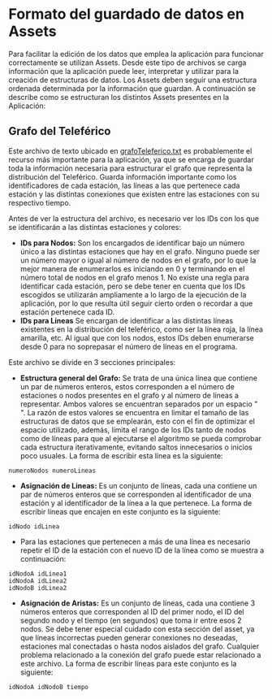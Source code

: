 # Formato del guardado de datos en Assets
Para facilitar la edición de los datos que emplea la aplicación para funcionar correctamente se utilizan Assets. 
Desde este tipo de archivos se carga información que la aplicación puede leer, interpretar y utilizar para la creación de estructuras de datos. 
Los Assets deben seguir una estructura ordenada determinada por la información que guardan. A continuación se describe como se estructuran los distintos Assets presentes en la Aplicación:
## Grafo del Teleférico
Este archivo de texto ubicado en [grafoTeleferico.txt](app/src/main/assets/grafoTeleferico.txt) es probablemente el recurso más importante para la aplicación, ya que se encarga de guardar toda la información necesaria para estructurar el grafo que representa la distribución del Teleférico. 
Guarda información importante como los identificadores de cada estación, las líneas a las que pertenece cada estación y las distintas conexiones que existen entre las estaciones con su respectivo tiempo. 

Antes de ver la estructura del archivo, es necesario ver los IDs con los que se identificarán a las distintas estaciones y colores:
- **IDs para Nodos:**
    Son los encargados de identificar bajo un número único a las distintas estaciones que hay en el grafo. Ninguno puede ser un número mayor o igual al número de nodos en el grafo, por lo que la mejor manera de enumerarlos es iniciando en 0 y terminando en el número total de nodos en el grafo menos 1. No existe una regla para identificar cada estación, pero se debe tener en cuenta que los IDs escogidos se utilizarán ampliamente a lo largo de la ejecución de la aplicación, por lo que resulta útil seguir cierto orden o recordar a que estación pertenece cada ID.
- **IDs para Líneas**
    Se encargan de identificar a las distintas líneas existentes en la distribución del teleférico, como ser la línea roja, la línea amarilla, etc. Al igual que con los nodos, estos IDs deben enumerarse desde 0 para no soprepasar el número de líneas en el programa.


Este archivo se divide en 3 secciones principales:
- **Estructura general del Grafo:**
    Se trata de una única línea que contiene un par de números enteros, estos corresponden a el número de estaciones o nodos presentes en el grafo y al número de líneas a representar. Ambos valores se encuentran separados por un espacio " ". La razón de estos valores se encuentra en limitar el tamaño de las estructuras de datos que se emplearán, esto con el fin de optimizar el espacio utilizado, además, limita el rango de los IDs tanto de nodos como de líneas para que al ejecutarse el algoritmo se pueda comprobar cada estructura iterativamente, evitando saltos innecesarios o inicios poco usuales. La forma de escribir esta línea es la siguiente:
```
numeroNodos numeroLineas
```

- **Asignación de Lineas:**
    Es un conjunto de líneas, cada una contiene un par de números enteros que se corresponden al identificador de una estación y al identificador de la línea a la que pertenece. La forma de escribir líneas que encajen en este conjunto es la siguiente:
```
idNodo idLinea
```
    
* Para las estaciones que pertenecen a más de una línea es necesario repetir el ID de la estación con el nuevo ID de la línea como se muestra a continuación:

```
idNodoA idLinea1
idNodoA idLinea2
idNodoB idLinea2
```

- **Asignación de Aristas:**
    Es un conjunto de líneas, cada una contiene 3 números enteros que corresponden al ID del primer nodo, el ID del segundo nodo y el tiempo (en segundos) que toma ir entre esos 2 nodos. Se debe tener especial cuidado con esta sección del asset, ya que líneas incorrectas pueden generar conexiones no deseadas, estaciones mal conectadas o hasta nodos aislados del grafo. Cualquier problema relacionado a la conexión del grafo puede estar relacionado a este archivo. La forma de escribir líneas para este conjunto es la siguiente:
```
idNodoA idNodoB tiempo
```
